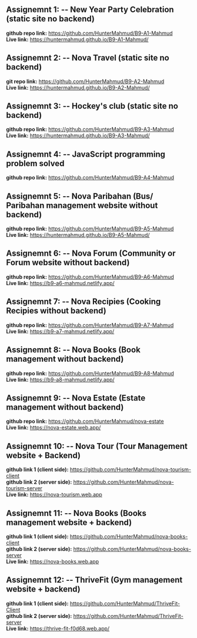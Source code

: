 ## Assignemnt 1: -- New Year Party Celebration (static site no backend)
**github repo link:** https://github.com/HunterMahmud/B9-A1-Mahmud \
**Live link:** https://huntermahmud.github.io/B9-A1-Mahmud/

## Assignemnt 2: -- Nova Travel (static site no backend)
**git repo link:** https://github.com/HunterMahmud/B9-A2-Mahmud \
**Live link:** https://huntermahmud.github.io/B9-A2-Mahmud/

## Assignemnt 3: -- Hockey's club (static site no backend)
**github repo link:** https://github.com/HunterMahmud/B9-A3-Mahmud \
**Live link:** https://huntermahmud.github.io/B9-A3-Mahmud/

## Assignemnt 4: -- JavaScript programming problem solved
**github repo link:** https://github.com/HunterMahmud/B9-A4-Mahmud 

## Assignemnt 5: -- Nova Paribahan (Bus/ Paribahan management website without backend)
**github repo link:** https://github.com/HunterMahmud/B9-A5-Mahmud \
**Live link:** https://huntermahmud.github.io/B9-A5-Mahmud/

## Assignemnt 6: -- Nova Forum (Community or Forum website without backend)
**github repo link:** https://github.com/HunterMahmud/B9-A6-Mahmud \
**Live link:** https://b9-a6-mahmud.netlify.app/

## Assignemnt 7: -- Nova Recipies (Cooking Recipies without backend)
**github repo link:** https://github.com/HunterMahmud/B9-A7-Mahmud \
**Live link:** https://b9-a7-mahmud.netlify.app/

## Assignemnt 8: -- Nova Books (Book management without backend) 
**github repo link:** https://github.com/HunterMahmud/B9-A8-Mahmud \
**Live link:** https://b9-a8-mahmud.netlify.app/

## Assignemnt 9: -- Nova Estate (Estate management without backend)
**github repo link:** https://github.com/HunterMahmud/nova-estate \
**Live link:** https://nova-estate.web.app/

## Assignemnt 10: -- Nova Tour (Tour Management website + Backend)
**github link 1 (client side):** https://github.com/HunterMahmud/nova-tourism-client \
**github link 2 (server side):** https://github.com/HunterMahmud/nova-tourism-server \
**Live link:** https://nova-tourism.web.app

## Assignemnt 11: -- Nova Books (Books management website + backend)
**github link 1 (client side):** https://github.com/HunterMahmud/nova-books-client \
**github link 2 (server side):** https://github.com/HunterMahmud/nova-books-server \
**Live link:** https://nova-books.web.app

## Assignemnt 12: -- ThriveFit (Gym management website + backend)
**github link 1 (client side):** https://github.com/HunterMahmud/ThriveFit-Client \
**github link 2 (server side):** https://github.com/HunterMahmud/ThriveFit-server \
**Live link:** https://thrive-fit-f0d68.web.app/
